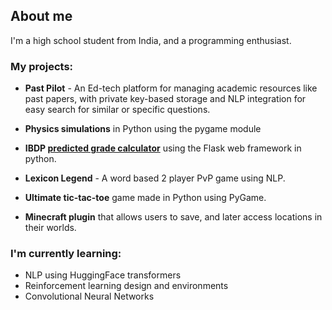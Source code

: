 ## About me 

I'm a high school student from India, and a programming enthusiast. 

### My projects:

  - **Past Pilot** - An Ed-tech platform for managing academic resources like past papers, with private key-based storage and NLP integration for easy search for similar or specific questions.
  
  - **Physics simulations** in Python using the pygame module
  
  - **IBDP [predicted grade calculator](https://predictedgradetest.pythonanywhere.com)** using the Flask web framework in python.
  
  - **Lexicon Legend** - A word based 2 player PvP game using NLP.
   
  - **Ultimate tic-tac-toe** game made in Python using PyGame.
  
  - **Minecraft plugin** that allows users to save, and later access locations in their worlds.

### I'm currently learning:
  - NLP using HuggingFace transformers
  - Reinforcement learning design and environments
  - Convolutional Neural Networks

